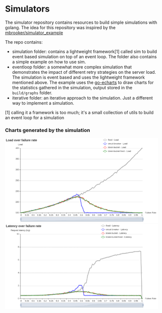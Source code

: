 # Simulators
The simulator repository contains resources to build simple simulations with golang. The 
idea for this repository was inspired by the [mbrooker/simulator_example](https://github.com/mbrooker/simulator_example)

The repo contains:  
- simulation folder: contains a lightweight framework[1] called sim to build event based 
  simulation on top of an event loop. The folder also contains a simple example on how to 
  use sim.
- eventloop folder: a somewhat more complex simulation that demonstrates the impact of 
  different retry strategies on the server load. The simulation is event based and uses 
  the lightweight framework mentioned above. The example uses the [go-echarts](https://github.com/go-echarts/go-echarts) to draw 
  charts for the statistics gathered in the simulation, output stored in the `build/graphs`
  folder. 
- iterative folder: an iterative approach to the simulation. Just a different way to 
  implement a simulation.   
  
[1] calling it a framework is too much; it's a small collection of utils to build an event
    loop for a simulation
    
### Charts generated by the simulation
![Load](./build/graphs/load.png)
![Latency](./build/graphs/latency.png)   

    


